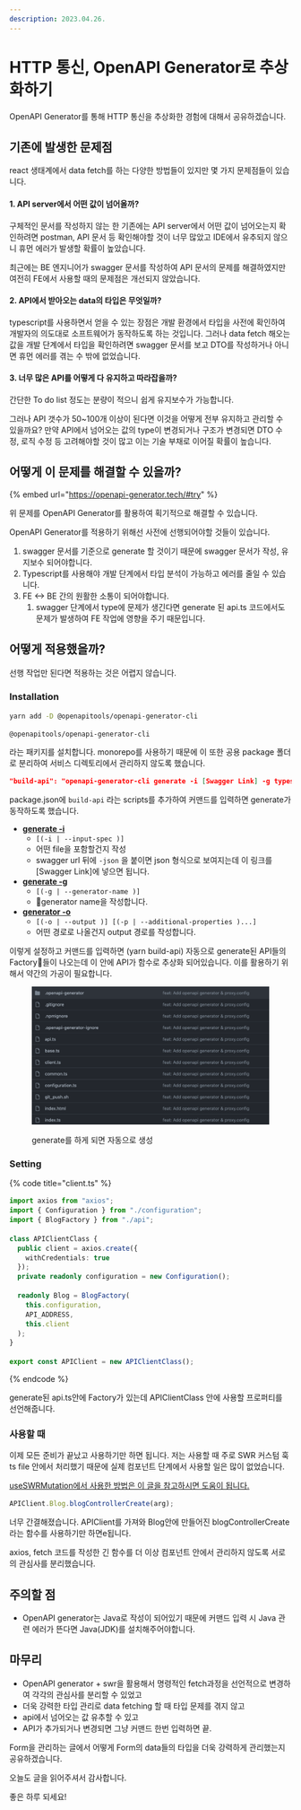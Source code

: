 ```yaml
---
description: 2023.04.26.
---
```


# HTTP 통신, OpenAPI Generator로 추상화하기

OpenAPI Generator를 통해 HTTP 통신을 추상화한 경험에 대해서 공유하겠습니다.



## 기존에 발생한 문제점

react 생태계에서 data fetch를 하는 다양한 방법들이 있지만 몇 가지 문제점들이 있습니다.

#### 1. API server에서 어떤 값이 넘어올까?

구체적인 문서를 작성하지 않는 한 기존에는 API server에서 어떤 값이 넘어오는지 확인하려면 postman, API 문서 등 확인해야할 것이 너무 많았고 IDE에서 유추되지 않으니 휴먼 에러가 발생할 확률이 높았습니다.

최근에는 BE 엔지니어가 swagger 문서를 작성하여 API 문서의 문제를 해결하였지만 여전히 FE에서 사용할 때의 문제점은 개선되지 않았습니다.

#### 2. API에서 받아오는 data의 타입은 무엇일까?

typescript를 사용하면서 얻을 수 있는 장점은 개발 환경에서 타입을 사전에 확인하여 개발자의 의도대로 소프트웨어가 동작하도록 하는 것입니다. 그러나 data fetch 해오는 값을 개발 단계에서 타입을 확인하려면 swagger 문서를 보고 DTO를 작성하거나 아니면 휴먼 에러를 겪는 수 밖에 없었습니다.

#### 3. 너무 많은 API를 어떻게 다 유지하고 따라잡을까?

간단한 To do list 정도는 분량이 적으니 쉽게 유지보수가 가능합니다.

그러나 API 갯수가 50\~100개 이상이 된다면 이것을 어떻게 전부 유지하고 관리할 수 있을까요? 만약 API에서 넘어오는 값의 type이 변경되거나 구조가 변경되면 DTO 수정, 로직 수정 등 고려해야할 것이 많고 이는 기술 부채로 이어질 확률이 높습니다.





## 어떻게 이 문제를 해결할 수 있을까?

{% embed url="https://openapi-generator.tech/#try" %}

위 문제를 OpenAPI Generator를 활용하여 획기적으로 해결할 수 있습니다.

OpenAPI Generator를 적용하기 위해선 사전에 선행되어야할 것들이 있습니다.



1. swagger 문서를 기준으로 generate 할 것이기 때문에 swagger 문서가 작성, 유지보수 되어야합니다.
2. Typescript를 사용해야 개발 단계에서 타입 분석이 가능하고 에러를 줄일 수 있습니다.
3. FE <-> BE 간의 원활한 소통이 되어야합니다.
   1. swagger 단계에서 type에 문제가 생긴다면 generate 된 api.ts 코드에서도 문제가 발생하여 FE 작업에 영향을 주기 때문입니다.





## 어떻게 적용했을까?

선행 작업만 된다면 적용하는 것은 어렵지 않습니다.



### Installation

```sh
yarn add -D @openapitools/openapi-generator-cli
```

`@openapitools/openapi-generator-cli`

라는 패키지를 설치합니다. monorepo를 사용하기 때문에 이 또한 공용 package 폴더로 분리하여 서비스 디렉토리에서 관리하지 않도록 했습니다.



```json
"build-api": "openapi-generator-cli generate -i [Swagger Link] -g typescript-axios -o ./api
```

package.json에 `build-api` 라는 scripts를 추가하여 커맨드를 입력하면 generate가 동작하도록 했습니다.

* [**generate -i**](https://openapi-generator.tech/docs/usage#generate)
  * `[(-i | --input-spec )]`
  * 어떤 file을 포함할건지 작성
  * swagger url 뒤에 `-json` 을 붙이면 json 형식으로 보여지는데 이 링크를 \[Swagger Link]에 넣으면 됩니다.
* [**generate -g**](https://openapi-generator.tech/docs/usage#generate)
  * `[(-g | --generator-name )]`&#x20;
  * generator name을 작성합니다.
* [**generator -o**](https://openapi-generator.tech/docs/usage#generate)
  * `[(-o | --output )] [(-p | --additional-properties )...]`
  * 어떤 경로로 나올건지 output 경로를 작성합니다.



이렇게 설정하고 커맨드를 입력하면 (yarn build-api) 자동으로 generate된 API들의 Factory들이 나오는데 이 안에 API가 함수로 추상화 되어있습니다. 이를 활용하기 위해서 약간의 가공이 필요합니다.

<figure><img src="../../../../.gitbook/assets/image (1) (1) (1).png" alt=""><figcaption><p>generate를 하게 되면 자동으로 생성</p></figcaption></figure>

### Setting

{% code title="client.ts" %}
```typescript
import axios from "axios";
import { Configuration } from "./configuration";
import { BlogFactory } from "./api";

class APIClientClass {
  public client = axios.create({
    withCredentials: true
  });
  private readonly configuration = new Configuration();

  readonly Blog = BlogFactory(
    this.configuration,
    API_ADDRESS,
    this.client
  );
}

export const APIClient = new APIClientClass();
```
{% endcode %}

generate된 api.ts안에 Factory가 있는데 APIClientClass 안에 사용할 프로퍼티를 선언해줍니다.



### 사용할 때

이제 모든 준비가 끝났고 사용하기만 하면 됩니다. 저는 사용할 때 주로 SWR 커스텀 훅 ts file 안에서 처리했기 때문에 실제 컴포넌트 단계에서 사용할 일은 많이 없었습니다.

[useSWRMutation에서 사용한 방법은 이 글을 참고하시면 도움이 됩니다.](https://docs.essential-dev.blog/problemsolver/tech/frontend/swr/useswrmutation-mutate)



```typescript
APIClient.Blog.blogControllerCreate(arg);
```

너무 간결해졌습니다. APIClient를 가져와 Blog안에 만들어진 blogControllerCreate라는 함수를 사용하기만 하면e됩니다.

axios, fetch 코드를 작성한 긴 함수를 더 이상 컴포넌트 안에서 관리하지 않도록 서로의 관심사를 분리했습니다.



## 주의할 점

* OpenAPI generator는 Java로 작성이 되어있기 때문에 커맨드 입력 시 Java 관련 에러가 뜬다면 Java(JDK)를 설치해주어야합니다.



## 마무리

* OpenAPI generator + swr을 활용해서 명령적인 fetch과정을 선언적으로 변경하여 각각의 관심사를 분리할 수 있었고
* 더욱 강력한 타입 관리로 data fetching 할 때 타입 문제를 겪지 않고
* api에서 넘어오는 값 유추할 수 있고
* API가 추가되거나 변경되면 그냥 커맨드 한번 입력하면 끝.



Form을 관리하는 글에서 어떻게 Form의 data들의 타입을 더욱 강력하게 관리했는지 공유하겠습니다.

오늘도 글을 읽어주셔서 감사합니다.

좋은 하루 되세요!
